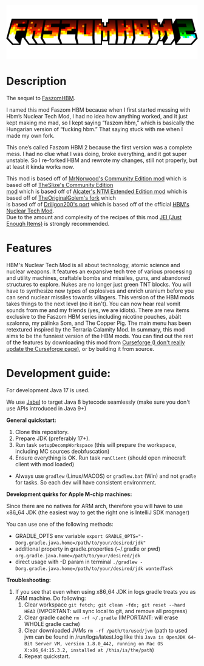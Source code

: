 ![fhbm2_title](https://raw.githubusercontent.com/nzoliii/faszomhbm2/master/static_banners/fhbm2_title.png)

# Description
The sequel to [FaszomHBM](https://github.com/nzoliii/faszomhbm).<br>

I named this mod Faszom HBM because when I first started messing with Hbm’s Nuclear Tech Mod, I had no idea how anything worked, and it just kept making me mad, so I kept saying “faszom hbm,” which is basically the Hungarian version of “fucking hbm.” That saying stuck with me when I made my own fork.

This one’s called Faszom HBM 2 because the first version was a complete mess. I had no clue what I was doing, broke everything, and it got super unstable. So I re-forked HBM and rewrote my changes, still not properly, but at least it kinda works now.

This mod is based off of [MrNorwood's Community Edition mod](https://github.com/MisterNorwood/Hbm-s-Nuclear-Tech-CE) which is based off of [TheSlize's Community Edition<br>
mod](https://github.com/TheSlize/Hbm-s-Nuclear-Tech-GIT) which is based off of [Alcater's NTM Extended Edition mod](https://github.com/Alcatergit/Hbm-s-Nuclear-Tech-GIT) which is based off of [TheOriginalGolem's fork](https://github.com/TheOriginalGolem/Hbm-s-Nuclear-Tech-GIT) which<br>
is based off of [Drillgon200's port](https://github.com/Drillgon200/Hbm-s-Nuclear-Tech-GIT) which is based off of the official [HBM's Nuclear Tech Mod](https://github.com/HbmMods/Hbm-s-Nuclear-Tech-GIT).<br>
Due to the amount and complexity of the recipes of this mod [JEI (Just Enough Items)](https://www.curseforge.com/minecraft/mc-mods/jei) is strongly recommended.<br>

# Features
HBM's Nuclear Tech Mod is all about technology, atomic science and nuclear weapons. It features an expansive tech tree of various processing and utility machines, craftable bombs and missiles, guns, and abandoned structures to explore. Nukes are no longer just green TNT blocks. You will have to synthesize new types of explosives and enrich uranium before you can send nuclear missiles towards villagers. This version of the HBM mods takes things to the next level (no it isn't). You can now hear real vomit sounds from me and my friends (yes, we are idiots). There are new items exclusive to the Faszom HBM series including nicotine pouches, abált szalonna, my pálinka Som, and The Copper Pig. The main menu has been retextured inspired by the Terraria Calamity Mod. In summary, this mod aims to be the funniest version of the HBM mods. You can find out the rest of the features by downloading this mod from [Curseforge (I don't really update the Curseforge page)](https://www.curseforge.com/minecraft/mc-mods/faszomhbm2), or by building it from source.

# Development guide:
For development Java 17 is used.

We use [Jabel](https://github.com/bsideup/jabel) to target Java 8 bytecode seamlessly (make sure you don't use APIs introduced in Java 9+)

**General quickstart:**
1. Clone this repository.
2. Prepare JDK (preferably 17+).
3. Run task `setupDecompWorkspace` (this will prepare the workspace, including MC sources deobfuscation)
4. Ensure everything is OK. Run task `runClient` (should open minecraft client with mod loaded)

- Always use `gradlew` (Linux/MACOS) or `gradlew.bat` (Win) and not `gradle` for tasks. So each dev will have consistent environment.

**Development quirks for Apple M-chip machines:**

Since there are no natives for ARM arch, therefore you will have to use x86_64 JDK (the easiest way to get the right one is IntelliJ SDK manager)

You can use one of the following methods:
- GRADLE_OPTS env variable `export GRADLE_OPTS="-Dorg.gradle.java.home=/path/to/your/desired/jdk"`
- additional property in gradle.properties (~/.gradle or pwd) `org.gradle.java.home=/path/to/your/desired/jdk`
- direct usage with -D param in terminal `./gradlew -Dorg.gradle.java.home=/path/to/your/desired/jdk wantedTask`

**Troubleshooting:**

1. If you see that even when using x86_64 JDK in logs gradle treats you as ARM machine. Do following:
    1. Clear workspace `git fetch; git clean -fdx; git reset --hard HEAD` (IMPORTANT: will sync local to git, and remove all progress)
    2. Clear gradle cache `rm -rf ~/.gradle` (IMPORTANT: will erase WHOLE gradle cache)
    3. Clear downloaded JVMs `rm -rf /path/to/used/jvm`
       (path to used jvm can be found in /run/logs/latest.log like this `Java is OpenJDK 64-Bit Server VM, version 1.8.0_442, running on Mac OS X:x86_64:15.3.2, installed at /this/is/the/path`)
    4. Repeat quickstart.